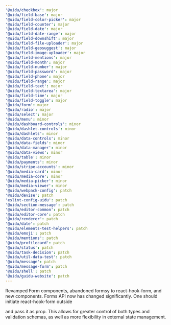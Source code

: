 ```yaml
---
'@uidu/checkbox': major
'@uidu/field-base': major
'@uidu/field-color-picker': major
'@uidu/field-counter': major
'@uidu/field-date': major
'@uidu/field-date-range': major
'@uidu/field-downshift': major
'@uidu/field-file-uploader': major
'@uidu/field-geosuggest': major
'@uidu/field-image-uploader': major
'@uidu/field-mentions': major
'@uidu/field-month': major
'@uidu/field-number': major
'@uidu/field-password': major
'@uidu/field-phone': major
'@uidu/field-range': major
'@uidu/field-text': major
'@uidu/field-textarea': major
'@uidu/field-time': major
'@uidu/field-toggle': major
'@uidu/form': major
'@uidu/radio': major
'@uidu/select': major
'@uidu/menu': minor
'@uidu/dashboard-controls': minor
'@uidu/dashlet-controls': minor
'@uidu/dashlets': minor
'@uidu/data-controls': minor
'@uidu/data-fields': minor
'@uidu/data-manager': minor
'@uidu/data-views': minor
'@uidu/table': minor
'@uidu/payments': minor
'@uidu/stripe-accounts': minor
'@uidu/media-card': minor
'@uidu/media-core': minor
'@uidu/media-picker': minor
'@uidu/media-viewer': minor
'@uidu/webpack-config': patch
'@uidu/devise': patch
'eslint-config-uidu': patch
'@uidu/section-message': patch
'@uidu/editor-common': patch
'@uidu/editor-core': patch
'@uidu/renderer': patch
'@uidu/date': patch
'@uidu/elements-test-helpers': patch
'@uidu/emoji': patch
'@uidu/mentions': patch
'@uidu/profilecard': patch
'@uidu/status': patch
'@uidu/task-decision': patch
'@uidu/util-data-test': patch
'@uidu/message': patch
'@uidu/message-form': patch
'@uidu/shell': patch
'@uidu/guidu-website': patch
---
```


Revamped Form components, abandoned formsy to react-hook-form, and new components. Forms API now has changed significantly.
One should initiate react-hook-form outside <Form> and pass it as prop. This allows for greater control of both types and validation schemas, as well as more flexibility in external state management.
